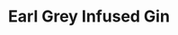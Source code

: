 ---
layout: recipe
recipe: true
title:  Earl Grey Infused Gin
excerpt: ""
ingredients:
    - ingredient: Gin
      amount: 0.5 cup
      brand: Beefeater
    - ingredient: Loose Earl Grey Tea
      amount: 1 Tbsp
notes:
    - Combine gin and loose leaf tea in an air tight container. Stir and leave to infuse for 3-4 hours.
    - Strain into a bottle.
version: 1
tag:
    - infusion
    - gin
    - tea
---
